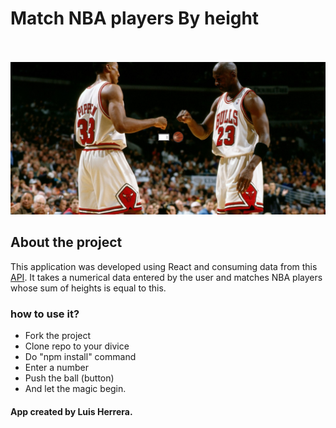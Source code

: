 # Match NBA players By height 
<br> </br>
![proyect](https://github.com/Lmanti/nbaplayerheights/blob/master/src/img/evidence1.png?raw=true)


## About the project

This application was developed using React and consuming data from this [API](https://mach-eight.uc.r.appspot.com). It takes a numerical data entered by the user and matches
NBA players whose sum of heights is equal to this.

### how to use it?

- Fork the project
- Clone repo to your divice
- Do "npm install" command
- Enter a number
- Push the ball (button)
- And let the magic begin.


#### App created by Luis Herrera.
